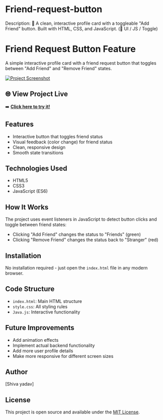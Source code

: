 # Friend-request-button
Description: 🔵 A clean, interactive profile card with a toggleable "Add Friend" button. Built with HTML, CSS, and JavaScript. (🎯 UI / JS / Toggle)


# Friend Request Button Feature

A simple interactive profile card with a friend request button that toggles between "Add Friend" and "Remove Friend" states.

[![Project Screenshot](https://github.com/your-username/repo-name/blob/main/Screenshot%202025-05-10%20111116.png?raw=true)](https://your-webpage-url.com)



## 🌐 View Project Live  
➡️ **[Click here to try it!](https://github.com/shiva-ydv/Friend-request-button.git)** 

## Features

- Interactive button that toggles friend status
- Visual feedback (color change) for friend status
- Clean, responsive design
- Smooth state transitions

## Technologies Used

- HTML5
- CSS3
- JavaScript (ES6)

## How It Works

The project uses event listeners in JavaScript to detect button clicks and toggle between friend states:
- Clicking "Add Friend" changes the status to "Friends" (green)
- Clicking "Remove Friend" changes the status back to "Stranger" (red)

## Installation

No installation required - just open the `index.html` file in any modern browser.

## Code Structure

- `index.html`: Main HTML structure
- `style.css`: All styling rules
- `Java.js`: Interactive functionality

## Future Improvements

- Add animation effects
- Implement actual backend functionality
- Add more user profile details
- Make more responsive for different screen sizes

## Author

[Shiva yadav]

## License

This project is open source and available under the [MIT License](LICENSE).
